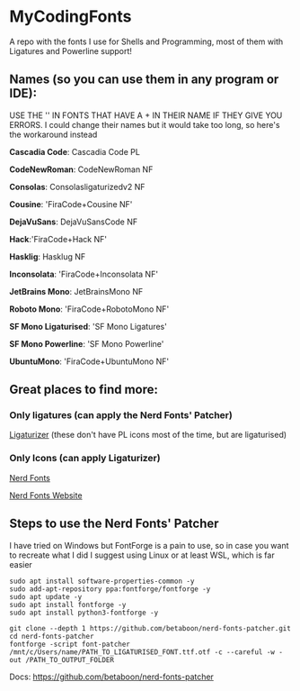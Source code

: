 # MyCodingFonts
A repo with the fonts I use for Shells and Programming, most of them with Ligatures and Powerline support!

## Names (so you can use them in any program or IDE):

USE THE '' IN FONTS THAT HAVE A + IN THEIR NAME IF THEY GIVE YOU ERRORS. I could change their names but it would take too long, so here's the workaround instead

**Cascadia Code**: Cascadia Code PL

**CodeNewRoman**: CodeNewRoman NF

**Consolas**: Consolasligaturizedv2 NF

**Cousine**: 'FiraCode+Cousine NF'

**DejaVuSans**: DejaVuSansCode NF

**Hack**:'FiraCode+Hack NF'

**Hasklig**: Hasklug NF

**Inconsolata**: 'FiraCode+Inconsolata NF'

**JetBrains Mono**: JetBrainsMono NF

**Roboto Mono**: 'FiraCode+RobotoMono NF'

**SF Mono Ligaturised**: 'SF Mono Ligatures'

**SF Mono Powerline**: 'SF Mono Powerline'

**UbuntuMono**: 'FiraCode+UbuntuMono NF'


## Great places to find more:
### Only ligatures (can apply the Nerd Fonts' Patcher)
[Ligaturizer](https://github.com/ChristinWhite/ligaturizer/tree/master/output-fonts) (these don't have PL icons most of the time, but are ligaturised)

### Only Icons (can apply Ligaturizer)
[Nerd Fonts](https://github.com/ryanoasis/nerd-fonts/tree/master/patched-fonts)

[Nerd Fonts Website](https://www.nerdfonts.com/font-downloads)


## Steps to use the Nerd Fonts' Patcher
I have tried on Windows but FontForge is a pain to use, so in case you want to recreate what I did I suggest using Linux or at least WSL, which is far easier

```
sudo apt install software-properties-common -y
sudo add-apt-repository ppa:fontforge/fontforge -y
sudo apt update -y
sudo apt install fontforge -y
sudo apt install python3-fontforge -y

git clone --depth 1 https://github.com/betaboon/nerd-fonts-patcher.git
cd nerd-fonts-patcher
fontforge -script font-patcher /mnt/c/Users/name/PATH_TO_LIGATURISED_FONT.ttf.otf -c --careful -w -out /PATH_TO_OUTPUT_FOLDER
```

Docs: https://github.com/betaboon/nerd-fonts-patcher
